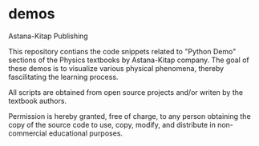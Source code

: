 # demos

Astana-Kitap Publishing

This repository contians the code snippets related to "Python Demo" sections of the Physics textbooks by Astana-Kitap company.
The goal of these demos is to visualize various physical phenomena, thereby fascilitating the learning process. 

All scripts are obtained from open source projects and/or writen by the textbook authors.

Permission is hereby granted, free of charge, to any person obtaining the copy of the source code to use,
copy, modify, and distribute in non-commercial educational purposes.
